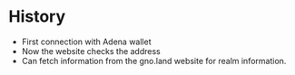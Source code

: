 # History

- First connection with Adena wallet 
- Now the website checks the address
- Can fetch information from the gno.land website for realm information.